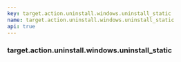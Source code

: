 ```yaml
---
key: target.action.uninstall.windows.uninstall_static
name: target.action.uninstall.windows.uninstall_static
api: true
---
```


### target.action.uninstall.windows.uninstall_static
